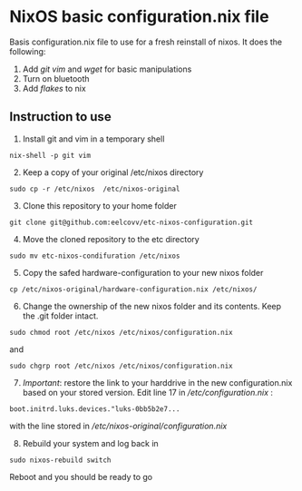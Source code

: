 # NixOS basic configuration.nix file

Basis configuration.nix file to use for a fresh reinstall of nixos. It does the following:
1. Add  *git* *vim* and *wget* for basic manipulations 
2. Turn on bluetooth 
3. Add *flakes* to nix 

## Instruction to use

1. Install git and vim in a temporary shell

``
nix-shell -p git vim
``

2. Keep a copy of your original /etc/nixos directory

``
sudo cp -r /etc/nixos  /etc/nixos-original 
``

3. Clone this repository to your home folder

``
git clone git@github.com:eelcovv/etc-nixos-configuration.git 
``

4. Move the cloned repository to the etc directory 

``
sudo mv etc-nixos-condifuration /etc/nixos
``

5. Copy the safed hardware-configuration to your new nixos folder

``
cp /etc/nixos-original/hardware-configuration.nix /etc/nixos/
``

6. Change the ownership of the new nixos folder and its contents. Keep the .git folder intact.

``
sudo chmod root /etc/nixos /etc/nixos/configuration.nix
``

and 

``
sudo chgrp root /etc/nixos /etc/nixos/configuration.nix
``

7. *Important*: restore the link to your harddrive in the new configuration.nix based on your stored version. 
Edit line 17 in */etc/configuration.nix* :

``
  boot.initrd.luks.devices."luks-0bb5b2e7...
``

with the line stored in */etc/nixos-original/configuration.nix*

8. Rebuild your system and log back in

``
sudo nixos-rebuild switch
``


Reboot and you should be ready to go
